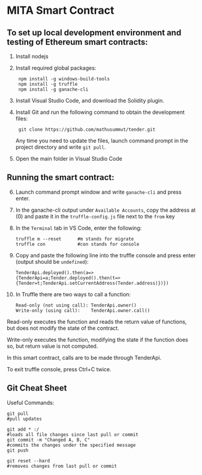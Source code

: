 # MITA Smart Contract

## To set up local development environment and testing of Ethereum smart contracts:

1. Install nodejs

2. Install required global packages:

        npm install -g windows-build-tools
        npm install -g truffle
        npm install -g ganache-cli

3. Install Visual Studio Code, and download the Solidity plugin.

4. Install Git and run the following command to obtain the development files:

        git clone https://github.com/mathusummut/tender.git
	
	Any time you need to update the files, launch command prompt in the project directory and write `git pull`.

5. Open the main folder in Visual Studio Code

## Running the smart contract:

6. Launch command prompt window and write `ganache-cli` and press enter.

7. In the ganache-cli output under `Available Accounts`, copy the address at (0) and paste it in the `truffle-config.js` file next to the `from` key

8. In the `Terminal` tab in VS Code, enter the following:

       truffle m --reset      #m stands for migrate
       truffle con            #con stands for console

9. Copy and paste the following line into the truffle console and press enter (output should be `undefined`):

       TenderApi.deployed().then(a=>{TenderApi=a;Tender.deployed().then(t=>{Tender=t;TenderApi.setCurrentAddress(Tender.address)})})

10. In Truffle there are two ways to call a function:

        Read-only (not using call): TenderApi.owner()
        Write-only (using call):    TenderApi.owner.call()

Read-only executes the function and reads the return value of functions, but does not modify the state of the contract.

Write-only executes the function, modifying the state if the function does so, but return value is not computed.

In this smart contract, calls are to be made through TenderApi.

To exit truffle console, press Ctrl+C twice.

## Git Cheat Sheet

Useful Commands:

    git pull                                                                #pull updates

    git add * :/                                                            #loads all file changes since last pull or commit
    git commit -m "Changed A, B, C"                                         #commits the changes under the specified message
    git push

    git reset --hard                                                        #removes changes from last pull or commit